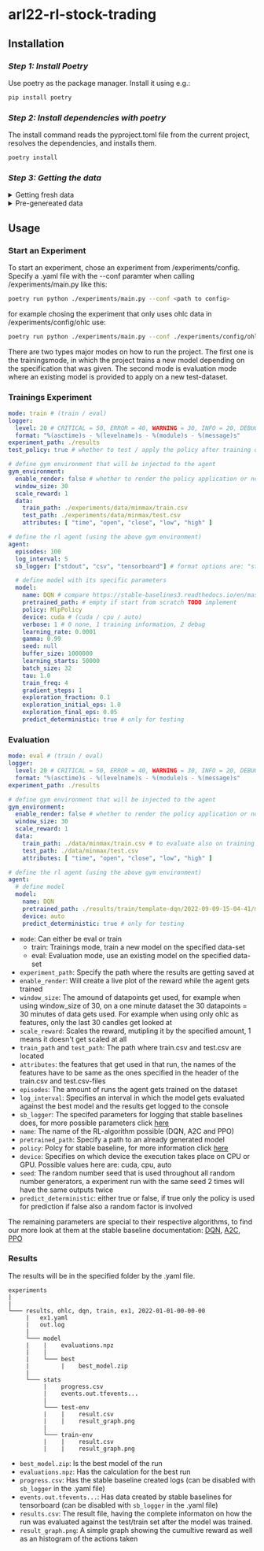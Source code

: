 # arl22-rl-stock-trading

## Installation

### *Step 1: Install Poetry*
Use poetry as the package manager. Install it using e.g.:

```bash
pip install poetry
```

### *Step 2: Install dependencies with poetry*
The install command reads the pyproject.toml file from the current project, resolves the dependencies, and installs them.

```bash
poetry install
```

### *Step 3: Getting the data*

<details>
<summary>Getting fresh data</summary>
In order to fetch data please make sure your `MetaTrader5` Terminal is running and has a registered and activated
account with your broker.

The package was tested with an [Admiral Markets](https://admiralmarkets.com/) Investment Demo Account (_Sign up with
Admirals, then go to the **Dashboard** and **ADD ACCOUNT** for the **Invest** option_)

You will also need an account for the [Finnhub](https://finnhub.io/) API.
Add the finnhub API key to the .env file in /experiments/.env

While beeing in the root directory of the project execute the script:
```bash
poetry run python ./experiments/fetch_data.py
```
</details>
<details>
<summary>Pre-genereated data</summary>
Download the train.csv and test.csv files from: [the google drive](todo->url here) and move them in the folder 
./experiments/data/minimax
</details>

## Usage
### Start an Experiment
To start an experiment, chose an experiment from /experiments/config. Specify a .yaml file with the --conf paramter 
when calling /experiments/main.py like this:

```bash
poetry run python ./experiments/main.py --conf <path to config>
```
for example chosing the experiment that only uses ohlc data in /experiments/config/ohlc use:

```bash
poetry run python ./experiments/main.py --conf ./experiments/config/ohlc/dqn/ex1.yaml
```

There are two types major modes on how to run the project. The first one is the trainingsmode, in which the project trains a new model depending on the specification that was given. The second mode is evaluation mode where an existing model is provided to apply on a new test-dataset.


### Trainings Experiment
```yaml
mode: train # (train / eval)
logger:
  level: 20 # CRITICAL = 50, ERROR = 40, WARNING = 30, INFO = 20, DEBUG = 10, NOTSET = 0
  format: "%(asctime)s - %(levelname)s - %(module)s - %(message)s"
experiment_path: ./results
test_policy: true # whether to test / apply the policy after training or not

# define gym environment that will be injected to the agent
gym_environment:
  enable_render: false # whether to render the policy application or not
  window_size: 30
  scale_reward: 1
  data:
    train_path: ./experiments/data/minmax/train.csv
    test_path: ./experiments/data/minmax/test.csv
    attributes: [ "time", "open", "close", "low", "high" ]

# define the rl agent (using the above gym environment)
agent:
  episodes: 100
  log_interval: 5
  sb_logger: ["stdout", "csv", "tensorboard"] # format options are: "stdout", "csv", "log", "tensorboard", "json"

  # define model with its specific parameters
  model:
    name: DQN # compare https://stable-baselines3.readthedocs.io/en/master/modules/dqn.html
    pretrained_path: # empty if start from scratch TODO implement
    policy: MlpPolicy
    device: cuda # (cuda / cpu / auto)
    verbose: 1 # 0 none, 1 training information, 2 debug
    learning_rate: 0.0001
    gamma: 0.99
    seed: null
    buffer_size: 1000000
    learning_starts: 50000
    batch_size: 32
    tau: 1.0
    train_freq: 4
    gradient_steps: 1
    exploration_fraction: 0.1
    exploration_initial_eps: 1.0
    exploration_final_eps: 0.05
    predict_deterministic: true # only for testing
```

### Evaluation
```yaml
mode: eval # (train / eval)
logger:
  level: 20 # CRITICAL = 50, ERROR = 40, WARNING = 30, INFO = 20, DEBUG = 10, NOTSET = 0
  format: "%(asctime)s - %(levelname)s - %(module)s - %(message)s"
experiment_path: ./results

# define gym environment that will be injected to the agent
gym_environment:
  enable_render: false # whether to render the policy application or not
  window_size: 30
  scale_reward: 1
  data:
    train_path: ./data/minmax/train.csv # to evaluate also on training set (required)
    test_path: ./data/minmax/test.csv
    attributes: [ "time", "open", "close", "low", "high" ]

# define the rl agent (using the above gym environment)
agent:
  # define model
  model:
    name: DQN
    pretrained_path: ./results/train/template-dqn/2022-09-09-15-04-41/model/episode-1.zip # empty if start from scratch
    device: auto
    predict_deterministic: true # only for testing

```
- `mode`: Can either be eval or train
	- train: Trainings mode, train a new model on the specified data-set
	- eval: Evaluation mode, use an existing model on the specified data-set
- `experiment_path`: Specify the path where the results are getting saved at
- `enable_render`: Will create a live plot of the reward while the agent gets trained
- `window_size`: The amound of datapoints get used, for example when using window_size of 30, on a one minute dataset the 30 datapoints = 30 minutes of data gets used. For example when using only ohlc as features, only the last 30 candles get looked at
- `scale_reward`: Scales the reward, mutipling it by the specified amount, 1 means it doesn't get scaled at all
- `train_path` and `test_path`: The path where train.csv and test.csv are located
- `attributes`: the features that get used in that run, the names of the features have to be same as the ones specified in the header of the train.csv and test.csv-files
- `episodes`: The amount of runs the agent gets trained on the dataset
- `log_interval`: Specifies an interval in which the model gets evaluated against the best model and the results get logged to the console
- `sb_logger`: The specifed parameters for logging that stable baselines does, for more possible parameters click [here](https://stable-baselines3.readthedocs.io/en/master/common/logger.html)
- `name`: The name of the RL-algorithm possible (DQN, A2C and PPO)
- `pretrained_path`: Specify a path to an already generated model
- `policy`: Polcy for stable baseline, for more information click [here](https://stable-baselines.readthedocs.io/en/master/modules/policies.html)
- `device`: Specifies on which device the execution takes place on CPU or GPU. Possible values here are: cuda, cpu, auto
- `seed`: The random number seed that is used throughout all random number generators, a experiment run with the same seed 2 times will have the same outputs twice 
- `predict_deterministic`: either true or false, if true only the policy is used for prediction if false also a random factor is involved

The remaining parameters are special to their respective algorithms, to find our more look at them at the stable baseline documentation: [DQN](https://stable-baselines3.readthedocs.io/en/master/modules/dqn.html), [A2C](https://stable-baselines3.readthedocs.io/en/master/modules/a2c.html), [PPO](https://stable-baselines3.readthedocs.io/en/master/modules/ppo.html)
### Results
The results will be in the specified folder by the .yaml file. 
```
experiments
|
|
└─── results, ohlc, dqn, train, ex1, 2022-01-01-00-00-00
	 |   ex1.yaml
	 |   out.log
	 |
	 └─── model
	 |    |    evaluations.npz
	 |    | 
	 |    └─── best
	 |         |    best_model.zip
	 |
	 └─── stats
	      |    progress.csv
		  |    events.out.tfevents...
		  |
		  └─── test-env
		  |    |    result.csv
		  |    |    result_graph.png
		  |
		  └─── train-env
		  |    |    result.csv
		  |    |    result_graph.png
```

- `best_model.zip`: Is the best model of the run
- `evaluations.npz`: Has the calculation for the best run
- `progress.csv`: Has the stable baseline created logs (can be disabled with `sb_logger` in the .yaml file)
- `events.out.tfevents...`: Has data created by stable baselines for tensorboard (can be disabled with `sb_logger` in the .yaml file)
- `results.csv`: The result file, having the complete informaton on how the run was evaluated against the test/train set after the model was trained.
- `result_graph.png`: A simple graph showing the cumultive reward as well as an histogram of the actions taken